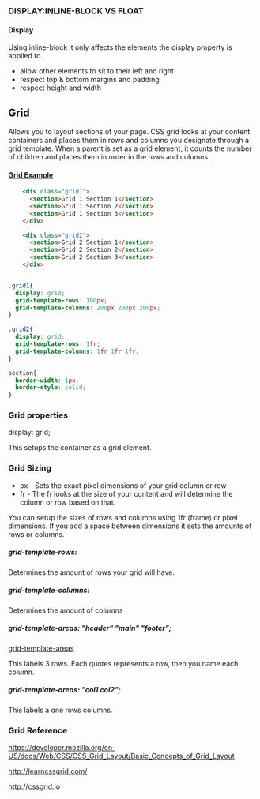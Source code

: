 ### DISPLAY:INLINE-BLOCK VS FLOAT

#### Display

Using inline-block it only affects the elements the display property is applied to.

* allow other elements to sit to their left and right
* respect top & bottom margins and padding
* respect height and width

## Grid

Allows you to layout sections of your page. CSS grid looks at your content containers and places them in rows and columns you designate through a grid template. When a parent is set as a grid element, it counts the number of children and places them in order in the rows and columns.

#### [Grid Example](https://codepen.io/uminteractive/pen/rNamzBy)

```HTML
    <div class="grid1">
      <section>Grid 1 Section 1</section>
      <section>Grid 1 Section 2</section>
      <section>Grid 1 Section 3</section>     
    </div>

    <div class="grid2">
      <section>Grid 2 Section 1</section>
      <section>Grid 2 Section 2</section>
      <section>Grid 2 Section 3</section>     
    </div>

```

```CSS

.grid1{
  display: grid;
  grid-template-rows: 100px;
  grid-template-columns: 200px 200px 200px;
}

.grid2{
  display: grid;
  grid-template-rows: 1fr;
  grid-template-columns: 1fr 1fr 1fr;
}

section{
  border-width: 1px;
  border-style: solid;
}
```

### Grid properties

display: grid;

This setups the container as a grid element.

### Grid Sizing

* px - Sets the exact pixel dimensions of your grid column or row
* fr - The fr looks at the size of your content and will determine the column or row based on that.

You can setup the sizes of rows and columns using 1fr (frame) or pixel dimensions. If you add a space between dimensions it sets the amounts of rows or columns.

##### grid-template-rows:
Determines the amount of rows your grid will have.

##### grid-template-columns:
Determines the amount of columns

##### grid-template-areas: "header" "main" "footer";

[grid-template-areas](https://developer.mozilla.org/en-US/docs/Web/CSS/grid-template-areas)

This labels 3 rows. Each quotes represents a row, then you name each column.

##### grid-template-areas: "col1 col2";

This labels a one rows columns.

### Grid Reference

https://developer.mozilla.org/en-US/docs/Web/CSS/CSS_Grid_Layout/Basic_Concepts_of_Grid_Layout

http://learncssgrid.com/

http://cssgrid.io
